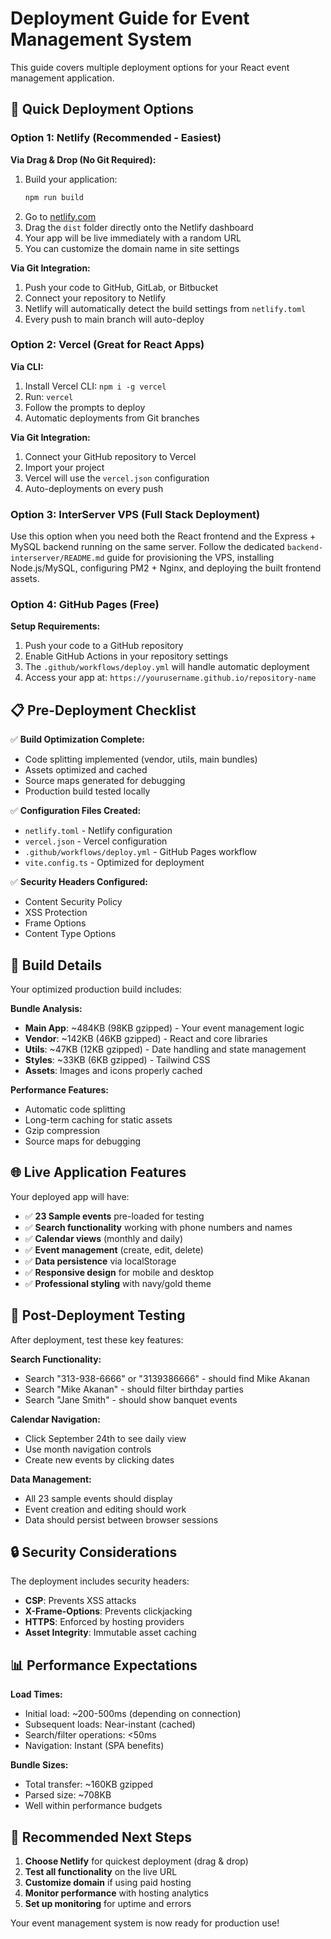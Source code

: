 # Deployment Guide for Event Management System

This guide covers multiple deployment options for your React event management application.

## 🚀 Quick Deployment Options

### Option 1: Netlify (Recommended - Easiest)

**Via Drag & Drop (No Git Required):**
1. Build your application:
   ```bash
   npm run build
   ```
2. Go to [netlify.com](https://netlify.com)
3. Drag the `dist` folder directly onto the Netlify dashboard
4. Your app will be live immediately with a random URL
5. You can customize the domain name in site settings

**Via Git Integration:**
1. Push your code to GitHub, GitLab, or Bitbucket
2. Connect your repository to Netlify
3. Netlify will automatically detect the build settings from `netlify.toml`
4. Every push to main branch will auto-deploy

### Option 2: Vercel (Great for React Apps)

**Via CLI:**
1. Install Vercel CLI: `npm i -g vercel`
2. Run: `vercel`
3. Follow the prompts to deploy
4. Automatic deployments from Git branches

**Via Git Integration:**
1. Connect your GitHub repository to Vercel
2. Import your project
3. Vercel will use the `vercel.json` configuration
4. Auto-deployments on every push

### Option 3: InterServer VPS (Full Stack Deployment)

Use this option when you need both the React frontend and the Express + MySQL backend running on the same server. Follow the dedicated `backend-interserver/README.md` guide for provisioning the VPS, installing Node.js/MySQL, configuring PM2 + Nginx, and deploying the built frontend assets.

### Option 4: GitHub Pages (Free)

**Setup Requirements:**
1. Push your code to a GitHub repository
2. Enable GitHub Actions in your repository settings
3. The `.github/workflows/deploy.yml` will handle automatic deployment
4. Access your app at: `https://yourusername.github.io/repository-name`

## 📋 Pre-Deployment Checklist

✅ **Build Optimization Complete:**
- Code splitting implemented (vendor, utils, main bundles)
- Assets optimized and cached
- Source maps generated for debugging
- Production build tested locally

✅ **Configuration Files Created:**
- `netlify.toml` - Netlify configuration
- `vercel.json` - Vercel configuration  
- `.github/workflows/deploy.yml` - GitHub Pages workflow
- `vite.config.ts` - Optimized for deployment

✅ **Security Headers Configured:**
- Content Security Policy
- XSS Protection
- Frame Options
- Content Type Options

## 🔧 Build Details

Your optimized production build includes:

**Bundle Analysis:**
- **Main App**: ~484KB (98KB gzipped) - Your event management logic
- **Vendor**: ~142KB (46KB gzipped) - React and core libraries  
- **Utils**: ~47KB (12KB gzipped) - Date handling and state management
- **Styles**: ~33KB (6KB gzipped) - Tailwind CSS
- **Assets**: Images and icons properly cached

**Performance Features:**
- Automatic code splitting
- Long-term caching for static assets
- Gzip compression
- Source maps for debugging

## 🌐 Live Application Features

Your deployed app will have:
- ✅ **23 Sample events** pre-loaded for testing
- ✅ **Search functionality** working with phone numbers and names
- ✅ **Calendar views** (monthly and daily)
- ✅ **Event management** (create, edit, delete)
- ✅ **Data persistence** via localStorage
- ✅ **Responsive design** for mobile and desktop
- ✅ **Professional styling** with navy/gold theme

## 🧪 Post-Deployment Testing

After deployment, test these key features:

**Search Functionality:**
- Search "313-938-6666" or "3139386666" - should find Mike Akanan
- Search "Mike Akanan" - should filter birthday parties
- Search "Jane Smith" - should show banquet events

**Calendar Navigation:**
- Click September 24th to see daily view
- Use month navigation controls
- Create new events by clicking dates

**Data Management:**
- All 23 sample events should display
- Event creation and editing should work
- Data should persist between browser sessions

## 🔒 Security Considerations

The deployment includes security headers:
- **CSP**: Prevents XSS attacks
- **X-Frame-Options**: Prevents clickjacking
- **HTTPS**: Enforced by hosting providers
- **Asset Integrity**: Immutable asset caching

## 📊 Performance Expectations

**Load Times:**
- Initial load: ~200-500ms (depending on connection)
- Subsequent loads: Near-instant (cached)
- Search/filter operations: <50ms
- Navigation: Instant (SPA benefits)

**Bundle Sizes:**
- Total transfer: ~160KB gzipped
- Parsed size: ~708KB
- Well within performance budgets

## 🎯 Recommended Next Steps

1. **Choose Netlify** for quickest deployment (drag & drop)
2. **Test all functionality** on the live URL
3. **Customize domain** if using paid hosting
4. **Monitor performance** with hosting analytics
5. **Set up monitoring** for uptime and errors

Your event management system is now ready for production use!